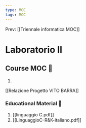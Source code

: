 ```yaml
---
type: MOC 
tags: MOC 
---
```


Prev: [[Triennale informatica MOC]]

# Laboratorio II

## Course MOC  📒
1. 


[[Relazione Progetto VITO BARRA]]

### Educational Material 🧱
1. [[linguaggio C.pdf]]
2. [[LinguaggioC-R&K-italiano.pdf]]


